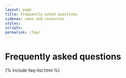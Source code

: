 ```yaml
---
layout: page
title: Frequently asked questions
sidenav: news-and-resources
styles:
scripts:
permalink: /faq/
---
```


# Frequently asked questions

{% include faq-list.html %}

<!-- CONTENT END -->
